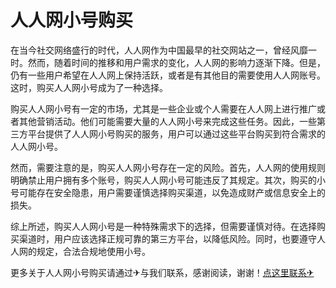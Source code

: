 # 人人网小号购买

在当今社交网络盛行的时代，人人网作为中国最早的社交网站之一，曾经风靡一时。然而，随着时间的推移和用户需求的变化，人人网的影响力逐渐下降。但是，仍有一些用户希望在人人网上保持活跃，或者是有其他目的需要使用人人网账号。这时，购买人人网小号成为了一种选择。

购买人人网小号有一定的市场，尤其是一些企业或个人需要在人人网上进行推广或者其他营销活动。他们可能需要大量的人人网小号来完成这些任务。因此，一些第三方平台提供了人人网小号购买的服务，用户可以通过这些平台购买到符合需求的人人网小号。

然而，需要注意的是，购买人人网小号存在一定的风险。首先，人人网的使用规则明确禁止用户拥有多个账号，购买人人网小号可能违反了其规定。其次，购买的小号可能存在安全隐患，用户需要谨慎选择购买渠道，以免造成财产或信息安全上的损失。

综上所述，购买人人网小号是一种特殊需求下的选择，但需要谨慎对待。在选择购买渠道时，用户应该选择正规可靠的第三方平台，以降低风险。同时，也要遵守人人网的规定，合法合规地使用小号。

更多关于人人网小号购买请通过✈与我们联系，感谢阅读，谢谢！[点这里联系✈](https://ss.k02.cc)